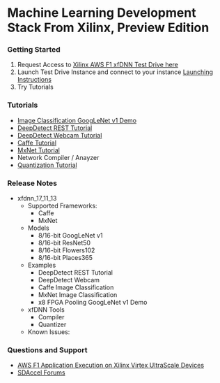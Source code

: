 # Machine Learning Development Stack From Xilinx, Preview Edition

### Getting Started

1. Request Access to [Xilinx AWS F1 xfDNN Test Drive here][]
2. Launch Test Drive Instance and connect to your instance
	[Launching Instructions][]
3. Try Tutorials

### Tutorials
- [Image Classification GoogLeNet v1 Demo][]
- [DeepDetect REST Tutorial][]
- [DeepDetect Webcam Tutorial][]
- [Caffe Tutorial][]
- [MxNet Tutorial][]
- Network Compiler / Anayzer
- [Quantization Tutorial][]



### Release Notes

- xfdnn_17_11_13
	- Supported Frameworks:
		- Caffe
		- MxNet
	- Models
		- 8/16-bit GoogLeNet v1
		- 8/16-bit ResNet50
		- 8/16-bit Flowers102
		- 8/16-bit Places365
	- Examples
		- DeepDetect REST Tutorial
		- DeepDetect Webcam
		- Caffe Image Classification
		- MxNet Image Classification
		- x8 FPGA Pooling GoogLeNet v1 Demo
	- xfDNN Tools
		- Compiler
		- Quantizer
	- Known Issues:


### Questions and Support

- [AWS F1 Application Execution on Xilinx Virtex UltraScale Devices][]
- [SDAccel Forums][]










[Xilinx AWS F1 xfDNN Test Drive here]: https://www.xilinx.com/applications/megatrends/machine-learning/aws-f1-test-drive.html
[Launching Instructions]: launching_instance.md
[Image Classification GoogLeNet v1 Demo]:image_classification.md
[DeepDetect REST Tutorial]:deepdetect_rest.md
[DeepDetect Webcam Tutorial]:deepdetect_webcam.md
[Quantization Tutorial]:quantize.md
[Caffe Tutorial]:caffe.md
[MxNet Tutorial]:mxnet.md

[AWS F1 Application Execution on Xilinx Virtex UltraScale Devices]: https://github.com/aws/aws-fpga/blob/master/SDAccel/README.md
[SDAccel Forums]: https://forums.xilinx.com/t5/SDAccel/bd-p/SDx
